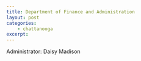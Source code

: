 ```yaml
---
title: Department of Finance and Administration
layout: post
categories:
    - chattanooga
excerpt:
---
```


Administrator: Daisy Madison